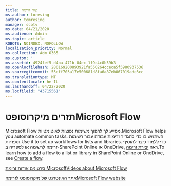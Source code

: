 ```yaml
---
title: צור זרימה
ms.author: toresing
author: tomresing
manager: scotv
ms.date: 04/21/2020
ms.audience: Admin
ms.topic: article
ROBOTS: NOINDEX, NOFOLLOW
localization_priority: Normal
ms.collection: Adm_O365
ms.custom: ''
ms.assetid: 4924fef5-d4ba-471b-84ec-1f9c4c0b59b3
ms.openlocfilehash: 280169200893921fa550264cceca5f5980937536
ms.sourcegitcommit: 55eff703a17e500681d8fa6a87eb067019ade3cc
ms.translationtype: MT
ms.contentlocale: he-IL
ms.lasthandoff: 04/22/2020
ms.locfileid: "43715561"
---
```

# <a name="microsoft-flow"></a><span data-ttu-id="46e8d-102">תזרים מיקרוסופט</span><span class="sxs-lookup"><span data-stu-id="46e8d-102">Microsoft Flow</span></span>

<span data-ttu-id="46e8d-103">Microsoft Flow מסייע לך להפוך משימות נפוצות לאוטומטיות.</span><span class="sxs-lookup"><span data-stu-id="46e8d-103">Microsoft Flow helps you automate common tasks.</span></span> <span data-ttu-id="46e8d-104">השתמש בו כדי להגדיר זרימות עבודה עבור רשימות וספריות.</span><span class="sxs-lookup"><span data-stu-id="46e8d-104">Use it to set up workflows for lists and libraries.</span></span> <span data-ttu-id="46e8d-105">כדי ללמוד כיצד להוסיף זרימה לרשימה או לספריה ב-SharePoint Online או OneDrive, ראה [יצירת זרימה](https://go.microsoft.com/fwlink/?linkid=869408).</span><span class="sxs-lookup"><span data-stu-id="46e8d-105">To learn how to add a flow to a list or library in SharePoint Online or OneDrive, see [Create a flow](https://go.microsoft.com/fwlink/?linkid=869408).</span></span>
  
[<span data-ttu-id="46e8d-106">סרטונים אודות זרימת Microsoft</span><span class="sxs-lookup"><span data-stu-id="46e8d-106">Videos about Microsoft Flow</span></span>](https://go.microsoft.com/fwlink/?linkid=864641)
  
[<span data-ttu-id="46e8d-107">אתר האינטרנט של מיקרוסופט לזרימה</span><span class="sxs-lookup"><span data-stu-id="46e8d-107">Microsoft Flow website</span></span>](https://go.microsoft.com/fwlink/?linkid=864642)
  

